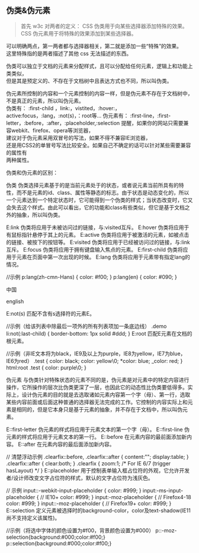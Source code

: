## 伪类&伪元素
>首先 w3c 对两者的定义：
 CSS 伪类用于向某些选择器添加特殊的效果。
 CSS 伪元素用于将特殊的效果添加到某些选择器。  
 
 可以明确两点，第一两者都与选择器相关，第二就是添加一些“特殊”的效果。  
 这里特殊指的是两者描述了其他 css 无法描述的东西。
 
 伪类可以独立于文档的元素来分配样式，且可以分配给任何元素，逻辑上和功能上类类似，  
 但是其是预定义的、不存在于文档树中且表达方式也不同，所以叫伪类。
 
 伪元素所控制的内容和一个元素控制的内容一样，但是伪元素不存在于文档树中，  
 不是真正的元素，所以叫伪元素。  
 伪类有：
 :first-child ，link:，vistited，:hover:，active:focus，:lang，:not(s)，：root等...
 伪元素有：
 :first-line，:first-letter，:before，:after，:placeholder,:selection
 提醒，如果你的网站只需要兼容webkit、firefox、opera等浏览器，  
 建议对于伪元素采用双冒号的写法，如果不得不兼容IE浏览器，  
 还是用CSS2的单冒号写法比较安全。如果自己不确定的话可以针对某些需要兼容的属性有  
 两种属性。
 
 伪类和伪元素的区别：
 
 伪类
 伪类选择元素基于的是当前元素处于的状态，或者说元素当前所具有的特性，而不是元素的id、class、属性等静态的标志。由于状态是动态变化的，所以一个元素达到一个特定状态时，它可能得到一个伪类的样式；当状态改变时，它又会失去这个样式。由此可以看出，它的功能和class有些类似，但它是基于文档之外的抽象，所以叫伪类。
 
 E:link
 伪类将应用于未被访问过的链接，与:visited互斥。
 E:hover
 伪类将应用于有鼠标指针悬停于其上的元素。
 E:active
 伪类将应用于被激活的元素，如被点击的链接、被按下的按钮等。
 E:visited
 伪类将应用于已经被访问过的链接，与:link互斥。
 E:focus
 伪类将应用于拥有键盘输入焦点的元素。
 E:first-child
 伪类将应用于元素在页面中第一次出现的时候。
 E:lang
 伪类将应用于元素带有指定lang的情况。
 
 //示例
 p:lang(zh-cmn-Hans) {
   color: #f00;
 }
 p:lang(en) {
   color: #090;
 }
 
 <p lang="zh">中国</p>
 <p lang="en">english</p>
 E:not(s)
 匹配不含有s选择符的元素E。
 
 //示例（给该列表中除最后一项外的所有列表项加一条底边线）
 .demo li:not(:last-child) {
   border-bottom: 1px solid #ddd;
 }
 E:root
 匹配E元素在文档的根元素。
 
 //示例（非IE文本将为black，IE9及以上为purple，IE8为yellow，IE7为blue，IE6为red）
 .test {
   color: black;
   color: yellow\0;
   *color: blue;
   _color: red;
 }
 html:root .test {
   color: purple\0;
 }
 
 伪元素
 与伪类针对特殊状态的元素不同的是，伪元素是对元素中的特定内容进行操作，它所操作的层次比伪类更深了一层，也因此它的动态性比伪类要低得多。实际上，设计伪元素的目的就是去选取诸如元素内容第一个字（母）、第一行，选取某些内容前面或后面这种普通的选择器无法完成的工作。它控制的内容实际上和元素是相同的，但是它本身只是基于元素的抽象，并不存在于文档中，所以叫伪元素。
 
 E::first-letter
 伪元素的样式将应用于元素文本的第一个字（母）。
 E::first-line
 伪元素的样式将应用于元素文本的第一行。
 E::before
 在元素内容的最前面添加新内容。
 E::after
 在元素内容的最后面添加新内容。
 
 // 清楚浮动示例
 .clearfix::before, .clearfix::after {
   content:"";
   display:table;
 }
 .clearfix::after {
   clear:both;
 }
 .clearfix {
   zoom:1; /* For IE 6/7 (trigger hasLayout) */
 }
 E::placeholder
 用于控制表单输入框占位符的外观，它允许开发者/设计师改变文字占位符的样式，默认的文字占位符为浅灰色。
 
 // 示例
 input::-webkit-input-placeholder {
   color: #999;
 }
 input:-ms-input-placeholder { // IE10+
   color: #999;
 }
 input:-moz-placeholder { // Firefox4-18
   color: #999;
 }
 input::-moz-placeholder { // Firefox19+
   color: #999;
 }
 E::selection
 定义元素被选择时的background-color，color及text-shadow(IE11尚不支持定义该属性)。
 
 //示例（将选中字体的颜色设置为#f00，背景颜色设置为#000）
 p::-moz-selection{background:#000;color:#f00;}
 p::selection{background:#000;color:#f00;}
